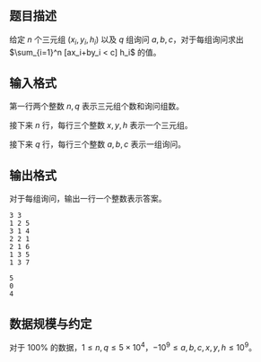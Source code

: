 ## 题目描述

给定 $n$ 个三元组 $(x_i,y_i,h_i)$ 以及 $q$ 组询问 $a,b,c$，对于每组询问求出 $\sum_{i=1}^n [ax_i+by_i < c] h_i$ 的值。

## 输入格式

第一行两个整数 $n,q$ 表示三元组个数和询问组数。

接下来 $n$ 行，每行三个整数 $x,y,h$ 表示一个三元组。

接下来 $q$ 行，每行三个整数 $a,b,c$ 表示一组询问。

## 输出格式

对于每组询问，输出一行一个整数表示答案。

```input1
3 3
1 2 5
3 1 4
2 2 1
2 1 6
1 3 5
1 3 7
```

```output1
5
0
4
```

## 数据规模与约定

对于 $100\%$ 的数据，$1\leq n,q\leq 5\times 10^4$，$-10^9\leq a,b,c,x,y,h\leq 10^9$。

